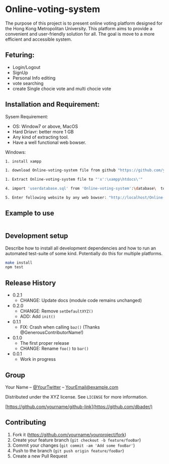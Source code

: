 # Online-voting-system
The purpose of this project is to present online voting platform designed for the Hong Kong Metropolitan University. This platform aims to provide a convenient and user-friendly solution for all. The goal is move to a more efficient and accessible system.






## Feturing:

* Login/Logout
* SignUp
* Personal Info editing
* vote searching
* create Single chocie vote and multi chocie vote
  
  
   
## Installation and Requirement:

Sysem Requirement:
 * OS: Window7 or above, MacOS
 * Hard Driavr: better more 1 GB
 * Any kind of extracting tool.
 * Have a well functional web bowser.

Windows:

```sh
1. install xampp
```
```sh
1. download Online-voting-system file from github "https://github.com/yfc0307/Online-Voting-System"
```
```sh
1. Extract Online-voting-system file to "'x':\xampp\htdocs\'"
```

```sh
4. import 'userdatabase.sql' from 'Online-voting-system':\database\  to "phpmyadmin"
```

```sh
5. Enter following website by any web bowser: "http://localhost/Online-Voting-System/login.php"
```

## Example to use

![]()

## Development setup

Describe how to install all development dependencies and how to run an automated test-suite of some kind. Potentially do this for multiple platforms.

```sh
make install
npm test
```

## Release History

* 0.2.1
    * CHANGE: Update docs (module code remains unchanged)
* 0.2.0
    * CHANGE: Remove `setDefaultXYZ()`
    * ADD: Add `init()`
* 0.1.1
    * FIX: Crash when calling `baz()` (Thanks @GenerousContributorName!)
* 0.1.0
    * The first proper release
    * CHANGE: Rename `foo()` to `bar()`
* 0.0.1
    * Work in progress

## Group

Your Name – [@YourTwitter](https://twitter.com/dbader_org) – YourEmail@example.com

Distributed under the XYZ license. See ``LICENSE`` for more information.

[https://github.com/yourname/github-link](https://github.com/dbader/)

## Contributing

1. Fork it (<https://github.com/yourname/yourproject/fork>)
2. Create your feature branch (`git checkout -b feature/fooBar`)
3. Commit your changes (`git commit -am 'Add some fooBar'`)
4. Push to the branch (`git push origin feature/fooBar`)
5. Create a new Pull Request

